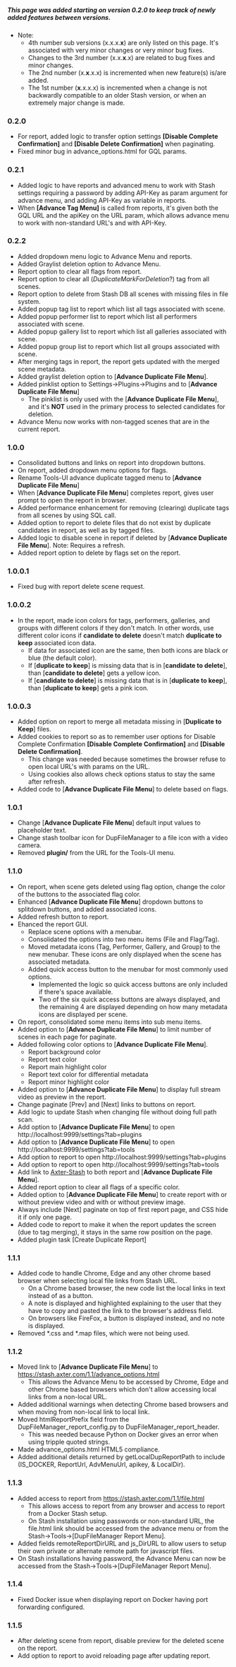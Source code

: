 ##### This page was added starting on version 0.2.0 to keep track of newly added features between versions.
- Note: 
  - 4th number sub versions (x.x.x.**x**) are only listed on this page. It's associated with very minor changes or very minor bug fixes.
  - Changes to the 3rd number (x.x.**x**.x) are related to bug fixes and minor changes.
  - The 2nd number (x.**x**.x.x) is incremented when new feature(s) is/are added.
  - The 1st number (**x**.x.x.x) is incremented when a change is not backwardly compatible to an older Stash version, or when an extremely major change is made.
### 0.2.0
- For report, added logic to transfer option settings **[Disable Complete Confirmation]** and **[Disable Delete Confirmation]** when paginating.
- Fixed minor bug in advance_options.html for GQL params.
### 0.2.1
- Added logic to have reports and advanced menu to work with Stash settings requiring a password by adding API-Key as param argument for advance menu, and adding API-Key as variable in reports.
- When **[Advance Tag Menu]** is called from reports, it's given both the GQL URL and the apiKey on the URL param, which allows advance menu to work with non-standard URL's and with API-Key.
### 0.2.2
- Added dropdown menu logic to Advance Menu and reports.
- Added Graylist deletion option to Advance Menu.
- Report option to clear all flags from report.
- Report option to clear all (_DuplicateMarkForDeletion_?) tag from all scenes.
- Report option to delete from Stash DB all scenes with missing files in file system.
- Added popup tag list to report which list all tags associated with scene.
- Added popup performer list to report which list all performers associated with scene.
- Added popup gallery list to report which list all galleries associated with scene.
- Added popup group list to report which list all groups associated with scene.
- After merging tags in report, the report gets updated with the merged scene metadata.
- Added graylist deletion option to [**Advance Duplicate File Menu**].
- Added pinklist option to Settings->Plugins->Plugins and to [**Advance Duplicate File Menu**]
  - The pinklist is only used with the [**Advance Duplicate File Menu**], and it's **NOT** used in the primary process to selected candidates for deletion.
- Advance Menu now works with non-tagged scenes that are in the current report.
### 1.0.0
- Consolidated buttons and links on report into dropdown buttons.
- On report, added dropdown menu options for flags.
- Rename Tools-UI advance duplicate tagged menu to [**Advance Duplicate File Menu**]
- When [**Advance Duplicate File Menu**] completes report, gives user prompt to open the report in browser.
- Added performance enhancement for removing (clearing) duplicate tags from all scenes by using SQL call.
- Added option to report to delete files that do not exist by duplicate candidates in report, as well as by tagged files.
- Added logic to disable scene in report if deleted by [**Advance Duplicate File Menu**]. Note: Requires a refresh.
- Added report option to delete by flags set on the report.
### 1.0.0.1
- Fixed bug with report delete scene request.
### 1.0.0.2
- In the report, made icon colors for tags, performers, galleries, and groups with different colors if they don't match. In other words, use different color icons if **candidate to delete** doesn't match **duplicate to keep** associated icon data.
  - If data for associated icon are the same, then both icons are black or blue (the default color).
  - If [**duplicate to keep**] is missing data that is in [**candidate to delete**], than [**candidate to delete**] gets a yellow icon.
  - If [**candidate to delete**] is missing data that is in [**duplicate to keep**], than [**duplicate to keep**] gets a pink icon.
### 1.0.0.3
- Added option on report to merge all metadata missing in [**Duplicate to Keep**] files.
- Added cookies to report so as to remember user options for Disable Complete Confirmation **[Disable Complete Confirmation]** and **[Disable Delete Confirmation]**.
  - This change was needed because sometimes the browser refuse to open local URL's with params on the URL.
  - Using cookies also allows check options status to stay the same after refresh.
- Added code to [**Advance Duplicate File Menu**] to delete based on flags.
### 1.0.1
- Change [**Advance Duplicate File Menu**] default input values to placeholder text.
- Change stash toolbar icon for DupFileManager to a file icon with a video camera.
- Removed **plugin/** from the URL for the Tools-UI menu.
### 1.1.0
- On report, when scene gets deleted using flag option, change the color of the buttons to the associated flag color.
- Enhanced [**Advance Duplicate File Menu**] dropdown buttons to splitdown buttons, and added associated icons.
- Added refresh button to report.
- Ehanced the report GUI.
  - Replace scene options with a menubar.
  - Consolidated the options into two menu items (File and Flag/Tag).
  - Moved metadata icons (Tag, Performer, Gallery, and Group) to the new menubar. These icons are only displayed when the scene has associated metadata.
  - Added quick access button to the menubar for most commonly used options.
    - Implemented the logic so quick access buttons are only included if there's space available.
	- Two of the six quick access buttons are always displayed, and the remaining 4 are displayed depending on how many metadata icons are displayed per scene.
- On report, consolidated some menu items into sub menu items.
- Added option to [**Advance Duplicate File Menu**] to limit number of scenes in each page for paginate.
- Added following color options to [**Advance Duplicate File Menu**].
  - Report background color
  - Report text color
  - Report main highlight color
  - Report text color for differential metadata
  - Report minor highlight color
- Added option to [**Advance Duplicate File Menu**] to display full stream video as preview in the report.
- Change paginate [Prev] and [Next] links to buttons on report.
- Add logic to update Stash when changing file without doing full path scan.
- Add option to [**Advance Duplicate File Menu**] to open http://localhost:9999/settings?tab=plugins
- Add option to [**Advance Duplicate File Menu**] to open http://localhost:9999/settings?tab=tools
- Add option to report to open http://localhost:9999/settings?tab=plugins
- Add option to report to open http://localhost:9999/settings?tab=tools
- Add link to [Axter-Stash](https://github.com/David-Maisonave/Axter-Stash/tree/main/plugins) to both report and [**Advance Duplicate File Menu**].
- Added report option to clear all flags of a specific color.
- Added option to [**Advance Duplicate File Menu**] to create report with or without preview video and with or without preview image.
- Always include [Next] paginate on top of first report page, and CSS hide it if only one page.
- Added code to report to make it when the report updates the screen (due to tag merging), it stays in the same row position on the page.
- Added plugin task [Create Duplicate Report]
### 1.1.1
- Added code to handle Chrome, Edge and any other chrome based browser when selecting local file links from Stash URL.
  - On a Chrome based browser, the new code list the local links in text instead of as a button.
  - A note is displayed and highlighted explaining to the user that they have to copy and pasted the link to the browser's address field.
  - On browsers like FireFox, a button is displayed instead, and no note is displayed.
- Removed *.css and *.map files, which were not being used.
### 1.1.2
- Moved link to [**Advance Duplicate File Menu**] to https://stash.axter.com/1.1/advance_options.html
  - This allows the Advance Menu to be accessed by Chrome, Edge and other Chrome based browsers which don't allow accessing local links from a non-local URL.
- Added additional warnings when detecting Chrome based browsers and when moving from non-local link to local link.
- Moved htmlReportPrefix field from the DupFileManager_report_config.py to DupFileManager_report_header.
  - This was needed because Python on Docker gives an error when using tripple quoted strings.
- Made advance_options.html HTML5 compliance.
- Added additional details returned by getLocalDupReportPath to include (IS_DOCKER, ReportUrl, AdvMenuUrl, apikey, & LocalDir).
### 1.1.3
- Added access to report from https://stash.axter.com/1.1/file.html
  - This allows access to report from any browser and access to report from a Docker Stash setup.
  - On Stash installation using passwords or non-standard URL, the file.html link should be accessed from the advance menu or from the Stash->Tools->[DupFileManager Report Menu].
- Added fields remoteReportDirURL and js_DirURL to allow users to setup their own private or alternate remote path for javascript files.
- On Stash installations having password, the Advance Menu can now be accessed from the Stash->Tools->[DupFileManager Report Menu].
### 1.1.4
- Fixed Docker issue when displaying report on Docker having port forwarding configured.
### 1.1.5
- After deleting scene from report, disable preview for the deleted scene on the report.
- Add option to report to avoid reloading page after updating report.


